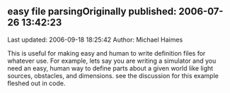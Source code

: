 ## easy file parsingOriginally published: 2006-07-26 13:42:23 
Last updated: 2006-09-18 18:25:42 
Author: Michael Haimes 
 
This is useful for making easy and human to write definition files for whatever use. For example, lets say you are writing a simulator and you need an easy, human way to define parts about a given world like light sources, obstacles, and dimensions. see the discussion for this example fleshed out in code.